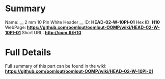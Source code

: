 
Summary
=================

Name: __ 2 mm 10 Pin White Header __
ID: __HEAD-02-W-10PI-01__
Hex ID: __H10__
WebPage: __https://github.com/oomlout/oomlout-OOMP/wiki/HEAD-02-W-10PI-01__
Short URL: __http://oom.lt/H10__

Full Details
==========================
Full summary of this part can be found in the wiki:   
__https://github.com/oomlout/oomlout-OOMP/wiki/HEAD-02-W-10PI-01__   

